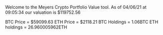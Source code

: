 Welcome to the Meyers Crypto Portfolio Value tool. 
As of 04/06/21 at 09:05:34 our valuation is $119752.56 

BTC Price = $59099.63
 ETH Price = $2118.21
BTC Holdings = 1.06BTC
 ETH holdings = 26.960005962ETH 
